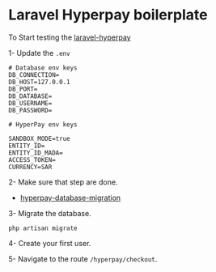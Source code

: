 # Laravel Hyperpay boilerplate

To Start testing the [laravel-hyperpay](https://github.com/devinweb/laravel-hyperpay)

1- Update the `.env`

```shell
# Database env keys
DB_CONNECTION=
DB_HOST=127.0.0.1
DB_PORT=
DB_DATABASE=
DB_USERNAME=
DB_PASSWORD=

# HyperPay env keys

SANDBOX_MODE=true
ENTITY_ID=
ENTITY_ID_MADA=
ACCESS_TOKEN=
CURRENCY=SAR
```
2- Make sure that step are done.
- [hyperpay-database-migration](https://github.com/devinweb/laravel-hyperpay#database-migration)

3- Migrate the database.
```shell
php artisan migrate
```
4- Create your first user.

5- Navigate to the route `/hyperpay/checkout`.
